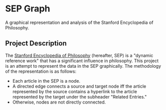 # SEP Graph

A graphical representation and analysis of the Stanford Encyclopedia of Philosophy.

## Project Description

The [Stanford Encyclopedia of Philosophy][1] (hereafter, SEP) is a "dynamic reference work" that has a significant influence in philosophy. This project is an attempt to represent the data in the SEP graphically. The methodology of the representation is as follows:

+ Each article in the SEP is a node.
+ A directed edge connects a source and target node iff the article represented by the source contains a hyperlink to the article represented by the target under the subheader "Related Entries."
+ Otherwise, nodes are not directly connected. 

[1]: http://plato.stanford.edu
